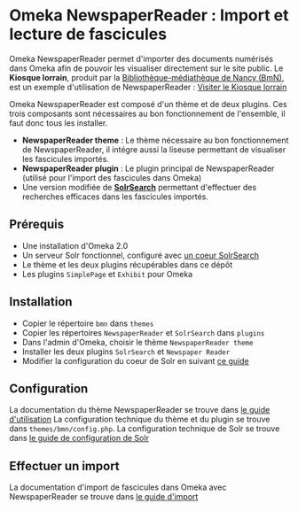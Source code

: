 # Omeka NewspaperReader : Import et lecture de fascicules

Omeka NewspaperReader permet d'importer des documents numérisés dans Omeka afin de pouvoir les visualiser directement sur le site public.
Le __Kiosque lorrain__, produit par la [Bibliothèque-médiathèque de Nancy (BmN)](http://www.reseau-colibris.fr/iguana/www.main.cls?surl=nancybmn), est un exemple d'utilisation de NewspaperReader : [Visiter le Kiosque lorrain](http://www.kiosque-lorrain.fr/)

Omeka NewspaperReader est composé d'un thème et de deux plugins.
Ces trois composants sont nécessaires au bon fonctionnement de l'ensemble, il faut donc tous les installer.

- __NewspaperReader theme__ : Le thème nécessaire au bon fonctionnement de NewspaperReader, il intégre aussi la liseuse permettant de visualiser les fascicules importés.
- __NewspaperReader plugin__ : Le plugin principal de NewspaperReader (utilisé pour l'import des fascicules dans Omeka)
- Une version modifiée de __[SolrSearch](https://github.com/scholarslab/SolrSearch)__ permettant d'effectuer des recherches efficaces dans les fascicules importés.

## Prérequis

- Une installation d'Omeka 2.0
- Un serveur Solr fonctionnel, configuré avec [un coeur SolrSearch](https://github.com/scholarslab/SolrSearch/tree/master/solr-core/omeka)
- Le thème et les deux plugins récupérables dans ce dépôt
- Les plugins `SimplePage` et `Exhibit` pour Omeka

## Installation

- Copier le répertoire `bmn` dans `themes`
- Copier les répertoires `NewspaperReader` et `SolrSearch` dans `plugins`
- Dans l'admin d'Omeka, choisir le thème `NewspaperReader theme`
- Installer les deux plugins `SolrSearch` et `Newspaper Reader`
- Modifier la configuration du coeur de Solr en suivant [ce guide](newspaper-reader-solr-config.md)

## Configuration

La documentation du thème NewspaperReader se trouve dans [le guide d'utilisation](newspaper-reader-user-guide.pdf)
La configuration technique du thème et du plugin se trouve dans `themes/bmn/config.php`.
La configuration technique de Solr se trouve dans [le guide de configuration de Solr](newspaper-reader-solr-config.md)

## Effectuer un import

La documentation d'import de fascicules dans Omeka avec NewspaperReader se trouve dans [le guide d'import](newspaper-reader-import-doc.pdf)



